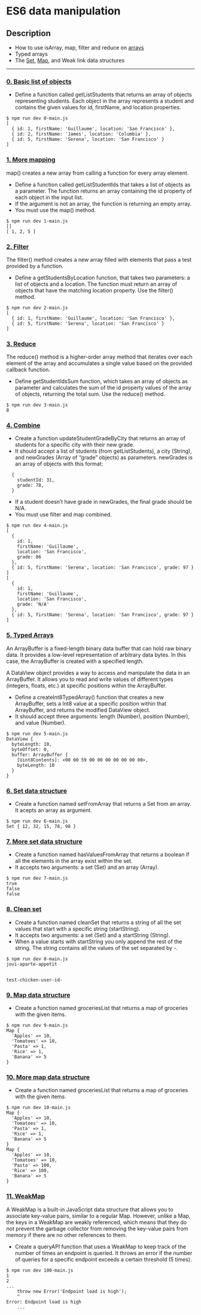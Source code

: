 # ES6 data manipulation

## Description

* How to use isArray, map, filter and reduce on [arrays](https://www.w3schools.com/jsref/jsref_obj_array.asp)
* Typed arrays
* The [Set](https://www.w3schools.com/js/js_sets.asp), [Map](https://www.w3schools.com/js/js_maps.asp), and Weak link data structures

---

### [0. Basic list of objects](./0-get_list_students.js)

* Define a function called getListStudents that returns an array of objects representing students. Each object in the array represents a student and contains the given values for id, firstName, and location properties.
```
$ npm run dev 0-main.js
[
  { id: 1, firstName: 'Guillaume', location: 'San Francisco' },
  { id: 2, firstName: 'James', location: 'Columbia' },
  { id: 5, firstName: 'Serena', location: 'San Francisco' }
]
```

### [1. More mapping](./1-get_list_student_ids.js)

map() creates a new array from calling a function for every array element.

* Define a function called getListStudentIds that takes a list of objects as a parameter. The function returns an array containing the id property of each object in the input list.
* If the argument is not an array, the function is returning an empty array.
* You must use the map() method.

```
$ npm run dev 1-main.js
[]
[ 1, 2, 5 ]
```

### [2. Filter](./2-get_students_by_loc.js)

The filter() method creates a new array filled with elements that pass a test provided by a function.

* Define a getStudentsByLocation function, that takes two parameters: a list of objects and a location. The function must return an array of objects that have the matching location property. Use the filter() method.

```
$ npm run dev 2-main.js
[
  { id: 1, firstName: 'Guillaume', location: 'San Francisco' },
  { id: 5, firstName: 'Serena', location: 'San Francisco' }
]
```

### [3. Reduce](./3-get_ids_sum.js)

The reduce() method is a higher-order array method that iterates over each element of the array and accumulates a single value based on the provided callback function.

* Define getStudentIdsSum function, which takes an array of objects as parameter and calculates the sum of the id property values of the array of objects, returning the total sum. Use the reduce() method.
```
$ npm run dev 3-main.js
8
```

### [4. Combine](./4-update_grade_by_city.js)

* Create a function updateStudentGradeByCity that returns an array of students for a specific city with their new grade.
* It should accept a list of students (from getListStudents), a city (String), and newGrades (Array of “grade” objects) as parameters. newGrades is an array of objects with this format:
```
  {
    studentId: 31,
    grade: 78,
  }
```
* If a student doesn’t have grade in newGrades, the final grade should be N/A.
* You must use filter and map combined.
```
$ npm run dev 4-main.js
[
  {
    id: 1,
    firstName: 'Guillaume',
    location: 'San Francisco',
    grade: 86
  },
  { id: 5, firstName: 'Serena', location: 'San Francisco', grade: 97 }
]
[
  {
    id: 1,
    firstName: 'Guillaume',
    location: 'San Francisco',
    grade: 'N/A'
  },
  { id: 5, firstName: 'Serena', location: 'San Francisco', grade: 97 }
]
```

### [5. Typed Arrays](./5-typed_arrays.js)

An ArrayBuffer is a fixed-length binary data buffer that can hold raw binary data. It provides a low-level representation of arbitrary data bytes. In this case, the ArrayBuffer is created with a specified length.

A DataView object provides a way to access and manipulate the data in an ArrayBuffer. It allows you to read and write values of different types (integers, floats, etc.) at specific positions within the ArrayBuffer.

* Define a createInt8TypedArray() function that creates a new ArrayBuffer, sets a Int8 value at a specific position within that ArrayBuffer, and returns the modified DataView object.
* It should accept three arguments: length (Number), position (Number), and value (Number).
```
$ npm run dev 5-main.js
DataView {
  byteLength: 10,
  byteOffset: 0,
  buffer: ArrayBuffer {
    [Uint8Contents]: <00 00 59 00 00 00 00 00 00 00>,
    byteLength: 10
  }
}
```

### [6. Set data structure](./6-set.js)

* Create a function named setFromArray that returns a Set from an array. It acepts an array as argument.
```
$ npm run dev 6-main.js
Set { 12, 32, 15, 78, 98 }
```

### [7. More set data structure](./7-has_array_values.js)

* Create a function named hasValuesFromArray that returns a boolean if all the elements in the array exist within the set.
* It accepts two arguments: a set (Set) and an array (Array).

```
$ npm run dev 7-main.js
true
false
false
```

### [8. Clean set](./8-clean_set.js)

* Create a function named cleanSet that returns a string of all the set values that start with a specific string (startString).
* It accepts two arguments: a set (Set) and a startString (String).
* When a value starts with startString you only append the rest of the string. The string contains all the values of the set separated by -.
```
$ npm run dev 8-main.js
jovi-aparte-appetit


test-chicken-user-id-
```

### [9. Map data structure](./9-groceries_list.js)

* Create a function named groceriesList that returns a map of groceries with the given items.
```
$ npm run dev 9-main.js 
Map {
  'Apples' => 10,
  'Tomatoes' => 10,
  'Pasta' => 1,
  'Rice' => 1,
  'Banana' => 5
}
```

### [10. More map data structure](./10-update_uniq_items.js)

* Create a function named groceriesList that returns a map of groceries with the given items.
```
$ npm run dev 10-main.js
Map {
  'Apples' => 10,
  'Tomatoes' => 10,
  'Pasta' => 1,
  'Rice' => 1,
  'Banana' => 5
}
Map {
  'Apples' => 10,
  'Tomatoes' => 10,
  'Pasta' => 100,
  'Rice' => 100,
  'Banana' => 5
}
```

### [11. WeakMap](./100-weak.js)

A WeakMap is a built-in JavaScript data structure that allows you to associate key-value pairs, similar to a regular Map. However, unlike a Map, the keys in a WeakMap are weakly referenced, which means that they do not prevent the garbage collector from removing the key-value pairs from memory if there are no other references to them.

* Create a queryAPI function that uses a WeakMap to keep track of the number of times an endpoint is queried. It throws an error if the number of queries for a specific endpoint exceeds a certain threshold (5 times).

```
$ npm run dev 100-main.js
1
2
...
    throw new Error('Endpoint load is high');
    ^
Error: Endpoint load is high
    ...
```